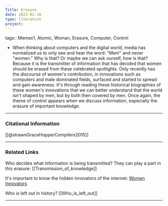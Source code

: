 ```yaml
---
Title: Erasure
date: 2023-02-10
type: literature
project:
---
```

tags:: Memex1, Atomic, Woman, Erasure, Computer, Control

- When thinking about computers and the digital world, media has normalized us to only see and hear the word: "Men!" and never "women." Why is that? Or maybe we can ask ourself, how is that? Because it is the transmitter of information that has decided that women should be erased from these celebrated spotlights. Only recently has the discourse of women's contribution, in innovations such as computers and male dominated fields, surfaced and started to spread and gain awareness. It's through reading these historical biographies of these women's innovations that we can better understand that the world isn't shaped by men, but by both then covered by men. Once again, the theme of control appears when we discuss information, especially the erasure of important knowledge. 

---
### Citational Information

[[@strawnGraceHopperCompilers2015]]

---

### Related Links

Who decides what information is being transmitted? They can play a part in this erasure: [[Transmission_of_knowledge]]

It's important to know the hidden innovators of the internet: [Women Innovators](https://www.popularmechanics.com/culture/web/g29464718/women-internet-pioneers/)

Who is left out in history? [[Who_is_left_out]]

---